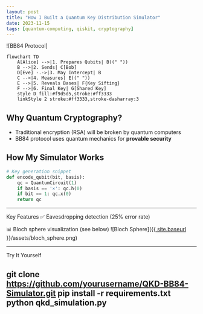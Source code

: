 ```yaml
---
layout: post
title: "How I Built a Quantum Key Distribution Simulator"
date: 2023-11-15
tags: [quantum-computing, qiskit, cryptography]
---
```


![BB84 Protocol]
```mermaid
flowchart TD
    A[Alice] -->|1. Prepares Qubits| B((" "))
    B -->|2. Sends| C[Bob]
    D[Eve] -.->|3. May Intercept| B
    C -->|4. Measures| E((" "))
    E -->|5. Reveals Bases| F{Key Sifting}
    F -->|6. Final Key| G[Shared Key]
    style D fill:#f9d5d5,stroke:#ff3333
    linkStyle 2 stroke:#ff3333,stroke-dasharray:3
```

## Why Quantum Cryptography?
- Traditional encryption (RSA) will be broken by quantum computers
- BB84 protocol uses quantum mechanics for **provable security**

## How My Simulator Works
```python
# Key generation snippet
def encode_qubit(bit, basis):
    qc = QuantumCircuit(1)
    if basis == '×': qc.h(0)
    if bit == 1: qc.x(0)
    return qc
```
---
Key Features
✅ Eavesdropping detection (25% error rate)

📊 Bloch sphere visualization (see below)
![Bloch Sphere]({{[ site.baseurl ](https://github.com/AdvaySR/Quantum-Key-Distribution-BB84/tree/main/)}}/assets/bloch_sphere.png)

---
Try It Yourself

git clone https://github.com/yourusername/QKD-BB84-Simulator.git
pip install -r requirements.txt
python qkd_simulation.py
---
